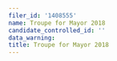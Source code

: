 ```yaml
---
filer_id: '1408555'
name: Troupe for Mayor 2018
candidate_controlled_id: ''
data_warning:
title: Troupe for Mayor 2018
---
```

